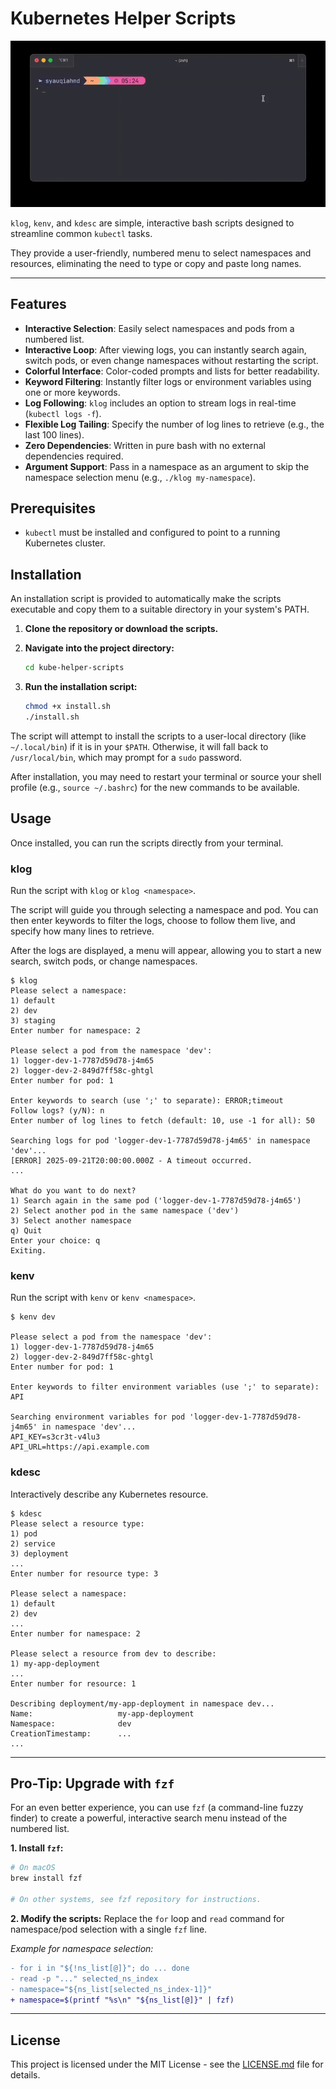 # Kubernetes Helper Scripts

![Demo](demo.gif)

`klog`, `kenv`, and `kdesc` are simple, interactive bash scripts designed to streamline common `kubectl` tasks.

They provide a user-friendly, numbered menu to select namespaces and resources, eliminating the need to type or copy and paste long names.

---

## Features

- **Interactive Selection**: Easily select namespaces and pods from a numbered list.
- **Interactive Loop**: After viewing logs, you can instantly search again, switch pods, or even change namespaces without restarting the script.
- **Colorful Interface**: Color-coded prompts and lists for better readability.
- **Keyword Filtering**: Instantly filter logs or environment variables using one or more keywords.
- **Log Following**: `klog` includes an option to stream logs in real-time (`kubectl logs -f`).
- **Flexible Log Tailing**: Specify the number of log lines to retrieve (e.g., the last 100 lines).
- **Zero Dependencies**: Written in pure bash with no external dependencies required.
- **Argument Support**: Pass in a namespace as an argument to skip the namespace selection menu (e.g., `./klog my-namespace`).

## Prerequisites

- `kubectl` must be installed and configured to point to a running Kubernetes cluster.

## Installation

An installation script is provided to automatically make the scripts executable and copy them to a suitable directory in your system's PATH.

1.  **Clone the repository or download the scripts.**

2.  **Navigate into the project directory:**
    ```bash
    cd kube-helper-scripts
    ```

3.  **Run the installation script:**
    ```bash
    chmod +x install.sh
    ./install.sh
    ```

The script will attempt to install the scripts to a user-local directory (like `~/.local/bin`) if it is in your `$PATH`. Otherwise, it will fall back to `/usr/local/bin`, which may prompt for a `sudo` password.

After installation, you may need to restart your terminal or source your shell profile (e.g., `source ~/.bashrc`) for the new commands to be available.

## Usage

Once installed, you can run the scripts directly from your terminal.

### klog

Run the script with `klog` or `klog <namespace>`.

The script will guide you through selecting a namespace and pod. You can then enter keywords to filter the logs, choose to follow them live, and specify how many lines to retrieve.

After the logs are displayed, a menu will appear, allowing you to start a new search, switch pods, or change namespaces.

```
$ klog
Please select a namespace:
1) default
2) dev
3) staging
Enter number for namespace: 2

Please select a pod from the namespace 'dev':
1) logger-dev-1-7787d59d78-j4m65
2) logger-dev-2-849d7ff58c-ghtgl
Enter number for pod: 1

Enter keywords to search (use ';' to separate): ERROR;timeout
Follow logs? (y/N): n
Enter number of log lines to fetch (default: 10, use -1 for all): 50

Searching logs for pod 'logger-dev-1-7787d59d78-j4m65' in namespace 'dev'...
[ERROR] 2025-09-21T20:00:00.000Z - A timeout occurred.
...

What do you want to do next?
1) Search again in the same pod ('logger-dev-1-7787d59d78-j4m65')
2) Select another pod in the same namespace ('dev')
3) Select another namespace
q) Quit
Enter your choice: q
Exiting.
```

### kenv

Run the script with `kenv` or `kenv <namespace>`.

```
$ kenv dev

Please select a pod from the namespace 'dev':
1) logger-dev-1-7787d59d78-j4m65
2) logger-dev-2-849d7ff58c-ghtgl
Enter number for pod: 1

Enter keywords to filter environment variables (use ';' to separate): API

Searching environment variables for pod 'logger-dev-1-7787d59d78-j4m65' in namespace 'dev'...
API_KEY=s3cr3t-v4lu3
API_URL=https://api.example.com
```

### kdesc

Interactively describe any Kubernetes resource.

```
$ kdesc
Please select a resource type:
1) pod
2) service
3) deployment
...
Enter number for resource type: 3

Please select a namespace:
1) default
2) dev
...
Enter number for namespace: 2

Please select a resource from dev to describe:
1) my-app-deployment
...
Enter number for resource: 1

Describing deployment/my-app-deployment in namespace dev...
Name:                   my-app-deployment
Namespace:              dev
CreationTimestamp:      ...
...
```

---

## Pro-Tip: Upgrade with `fzf`

For an even better experience, you can use `fzf` (a command-line fuzzy finder) to create a powerful, interactive search menu instead of the numbered list.

**1. Install `fzf`:**

```bash
# On macOS
brew install fzf

# On other systems, see fzf repository for instructions.
```

**2. Modify the scripts:**
Replace the `for` loop and `read` command for namespace/pod selection with a single `fzf` line.

_Example for namespace selection:_

```diff
- for i in "${!ns_list[@]}"; do ... done
- read -p "..." selected_ns_index
- namespace="${ns_list[selected_ns_index-1]}"
+ namespace=$(printf "%s\n" "${ns_list[@]}" | fzf)
```

---

## License

This project is licensed under the MIT License - see the [LICENSE.md](LICENSE.md) file for details.
